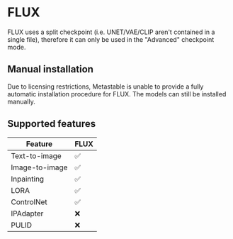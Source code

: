 # FLUX

FLUX uses a split checkpoint (i.e. UNET/VAE/CLIP aren't contained in a single file), therefore it can only be used in the "Advanced" checkpoint mode.

## Manual installation

Due to licensing restrictions, Metastable is unable to provide a fully automatic installation procedure for FLUX. The models can still be installed manually.

## Supported features

| Feature        | FLUX |
| -------------- | ---- |
| Text-to-image  | ✅   |
| Image-to-image | ✅   |
| Inpainting     | ✅   |
| LORA           | ✅   |
| ControlNet     | ✅   |
| IPAdapter      | ❌   |
| PULID          | ❌   |
